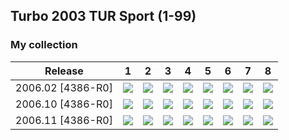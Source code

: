 ## Turbo 2003 TUR Sport (1-99)

### My collection

|      Release      |                                                    1                                                     |                                                    2                                                     |                                                    3                                                     |                                                    4                                                     |                                                    5                                                     |                                                    6                                                     |                                                    7                                                     |                                                    8                                                     |
|:-----------------:|:--------------------------------------------------------------------------------------------------------:|:--------------------------------------------------------------------------------------------------------:|:--------------------------------------------------------------------------------------------------------:|:--------------------------------------------------------------------------------------------------------:|:--------------------------------------------------------------------------------------------------------:|:--------------------------------------------------------------------------------------------------------:|:--------------------------------------------------------------------------------------------------------:|:--------------------------------------------------------------------------------------------------------:|
| 2006.02 [4386-R0] | [<img src='thumbnails/outer/2006_02{4386-R0}[8]/1.5.png'>](thumbnails/outer/2006_02{4386-R0}[8]/1.5.png) | [<img src='thumbnails/outer/2006_02{4386-R0}[8]/2.5.png'>](thumbnails/outer/2006_02{4386-R0}[8]/2.5.png) | [<img src='thumbnails/outer/2006_02{4386-R0}[8]/3.5.png'>](thumbnails/outer/2006_02{4386-R0}[8]/3.5.png) | [<img src='thumbnails/outer/2006_02{4386-R0}[8]/4.5.png'>](thumbnails/outer/2006_02{4386-R0}[8]/4.5.png) | [<img src='thumbnails/outer/2006_02{4386-R0}[8]/5.5.png'>](thumbnails/outer/2006_02{4386-R0}[8]/5.5.png) | [<img src='thumbnails/outer/2006_02{4386-R0}[8]/6.5.png'>](thumbnails/outer/2006_02{4386-R0}[8]/6.5.png) | [<img src='thumbnails/outer/2006_02{4386-R0}[8]/7.5.png'>](thumbnails/outer/2006_02{4386-R0}[8]/7.5.png) | [<img src='thumbnails/outer/2006_02{4386-R0}[8]/8.5.png'>](thumbnails/outer/2006_02{4386-R0}[8]/8.5.png) |
| 2006.10 [4386-R0] | [<img src='thumbnails/outer/2006_10{4386-R0}[8]/1.5.png'>](thumbnails/outer/2006_10{4386-R0}[8]/1.5.png) | [<img src='thumbnails/outer/2006_10{4386-R0}[8]/2.5.png'>](thumbnails/outer/2006_10{4386-R0}[8]/2.5.png) | [<img src='thumbnails/outer/2006_10{4386-R0}[8]/3.5.png'>](thumbnails/outer/2006_10{4386-R0}[8]/3.5.png) | [<img src='thumbnails/outer/2006_10{4386-R0}[8]/4.5.png'>](thumbnails/outer/2006_10{4386-R0}[8]/4.5.png) | [<img src='thumbnails/outer/2006_10{4386-R0}[8]/5.5.png'>](thumbnails/outer/2006_10{4386-R0}[8]/5.5.png) | [<img src='thumbnails/outer/2006_10{4386-R0}[8]/6.5.png'>](thumbnails/outer/2006_10{4386-R0}[8]/6.5.png) | [<img src='thumbnails/outer/2006_10{4386-R0}[8]/7.5.png'>](thumbnails/outer/2006_10{4386-R0}[8]/7.5.png) | [<img src='thumbnails/outer/2006_10{4386-R0}[8]/8.5.png'>](thumbnails/outer/2006_10{4386-R0}[8]/8.5.png) |
| 2006.11 [4386-R0] | [<img src='thumbnails/outer/2006_11{4386-R0}[8]/1.5.png'>](thumbnails/outer/2006_11{4386-R0}[8]/1.5.png) | [<img src='thumbnails/outer/2006_11{4386-R0}[8]/2.5.png'>](thumbnails/outer/2006_11{4386-R0}[8]/2.5.png) | [<img src='thumbnails/outer/2006_11{4386-R0}[8]/3.5.png'>](thumbnails/outer/2006_11{4386-R0}[8]/3.5.png) | [<img src='thumbnails/outer/2006_11{4386-R0}[8]/4.5.png'>](thumbnails/outer/2006_11{4386-R0}[8]/4.5.png) | [<img src='thumbnails/outer/2006_11{4386-R0}[8]/5.5.png'>](thumbnails/outer/2006_11{4386-R0}[8]/5.5.png) | [<img src='thumbnails/outer/2006_11{4386-R0}[8]/6.5.png'>](thumbnails/outer/2006_11{4386-R0}[8]/6.5.png) | [<img src='thumbnails/outer/2006_11{4386-R0}[8]/7.5.png'>](thumbnails/outer/2006_11{4386-R0}[8]/7.5.png) | [<img src='thumbnails/outer/2006_11{4386-R0}[8]/8.5.png'>](thumbnails/outer/2006_11{4386-R0}[8]/8.5.png) |

<span style="display: inline-block;">
	<a href='thumbnails/inner/1.5.png' title=''><img src='thumbnails/inner/1.5.png' alt=''></a>
</span>
<span style="display: inline-block;">
	<a href='thumbnails/inner/2.5.png' title=''><img src='thumbnails/inner/2.5.png' alt=''></a>
</span>
<span style="display: inline-block;">
	<a href='thumbnails/inner/3.5.png' title=''><img src='thumbnails/inner/3.5.png' alt=''></a>
</span>
<span style="display: inline-block;">
	<a href='thumbnails/inner/4.5.png' title=''><img src='thumbnails/inner/4.5.png' alt=''></a>
</span>
<span style="display: inline-block;">
	<a href='thumbnails/inner/5.5.png' title=''><img src='thumbnails/inner/5.5.png' alt=''></a>
</span>
<span style="display: inline-block;">
	<a href='thumbnails/inner/6.5.png' title=''><img src='thumbnails/inner/6.5.png' alt=''></a>
</span>
<span style="display: inline-block;">
	<a href='thumbnails/inner/7.5.png' title=''><img src='thumbnails/inner/7.5.png' alt=''></a>
</span>
<span style="display: inline-block;">
	<a href='thumbnails/inner/8.4.png' title=''><img src='thumbnails/inner/8.4.png' alt=''></a>
</span>
<span style="display: inline-block;">
	<a href='thumbnails/inner/9.5.png' title=''><img src='thumbnails/inner/9.5.png' alt=''></a>
</span>
<span style="display: inline-block;">
	<a href='thumbnails/inner/10.5.png' title=''><img src='thumbnails/inner/10.5.png' alt=''></a>
</span>
<span style="display: inline-block;">
	<a href='thumbnails/inner/11.4.png' title=''><img src='thumbnails/inner/11.4.png' alt=''></a>
</span>
<span style="display: inline-block;">
	<a href='thumbnails/inner/12.5.png' title=''><img src='thumbnails/inner/12.5.png' alt=''></a>
</span>
<span style="display: inline-block;">
	<a href='thumbnails/inner/13.5.png' title=''><img src='thumbnails/inner/13.5.png' alt=''></a>
</span>
<span style="display: inline-block;">
	<a href='thumbnails/inner/14.5.png' title=''><img src='thumbnails/inner/14.5.png' alt=''></a>
</span>
<span style="display: inline-block;">
	<a href='thumbnails/inner/15.4.png' title=''><img src='thumbnails/inner/15.4.png' alt=''></a>
</span>
<span style="display: inline-block;">
	<a href='thumbnails/inner/16.5.png' title=''><img src='thumbnails/inner/16.5.png' alt=''></a>
</span>
<span style="display: inline-block;">
	<a href='thumbnails/inner/17.5.png' title=''><img src='thumbnails/inner/17.5.png' alt=''></a>
</span>
<span style="display: inline-block;">
	<a href='thumbnails/inner/18.5.png' title=''><img src='thumbnails/inner/18.5.png' alt=''></a>
</span>
<span style="display: inline-block;">
	<a href='thumbnails/inner/19.5.png' title=''><img src='thumbnails/inner/19.5.png' alt=''></a>
</span>
<span style="display: inline-block;">
	<a href='thumbnails/inner/20.4.png' title=''><img src='thumbnails/inner/20.4.png' alt=''></a>
</span>
<span style="display: inline-block;">
	<a href='thumbnails/inner/21.4.png' title=''><img src='thumbnails/inner/21.4.png' alt=''></a>
</span>
<span style="display: inline-block;">
	<a href='thumbnails/inner/22.5.png' title=''><img src='thumbnails/inner/22.5.png' alt=''></a>
</span>
<span style="display: inline-block;">
	<a href='thumbnails/inner/23.4.png' title=''><img src='thumbnails/inner/23.4.png' alt=''></a>
</span>
<span style="display: inline-block;">
	<a href='thumbnails/inner/24.5.png' title=''><img src='thumbnails/inner/24.5.png' alt=''></a>
</span>
<span style="display: inline-block;">
	<a href='thumbnails/inner/25.5.png' title=''><img src='thumbnails/inner/25.5.png' alt=''></a>
</span>
<span style="display: inline-block;">
	<a href='thumbnails/inner/26.5.png' title=''><img src='thumbnails/inner/26.5.png' alt=''></a>
</span>
<span style="display: inline-block;">
	<a href='thumbnails/inner/27.5.png' title=''><img src='thumbnails/inner/27.5.png' alt=''></a>
</span>
<span style="display: inline-block;">
	<a href='thumbnails/inner/28.5.png' title=''><img src='thumbnails/inner/28.5.png' alt=''></a>
</span>
<span style="display: inline-block;">
	<a href='thumbnails/inner/29.3.png' title=''><img src='thumbnails/inner/29.3.png' alt=''></a>
</span>
<span style="display: inline-block;">
	<a href='thumbnails/inner/30.3.png' title=''><img src='thumbnails/inner/30.3.png' alt=''></a>
</span>
<span style="display: inline-block;">
	<a href='thumbnails/inner/31.5.png' title=''><img src='thumbnails/inner/31.5.png' alt=''></a>
</span>
<span style="display: inline-block;">
	<a href='thumbnails/inner/32.5.png' title=''><img src='thumbnails/inner/32.5.png' alt=''></a>
</span>
<span style="display: inline-block;">
	<a href='thumbnails/inner/33.5.png' title=''><img src='thumbnails/inner/33.5.png' alt=''></a>
</span>
<span style="display: inline-block;">
	<a href='thumbnails/inner/34.5.png' title=''><img src='thumbnails/inner/34.5.png' alt=''></a>
</span>
<span style="display: inline-block;">
	<a href='thumbnails/inner/35.5.png' title=''><img src='thumbnails/inner/35.5.png' alt=''></a>
</span>
<span style="display: inline-block;">
	<a href='thumbnails/inner/36.5.png' title=''><img src='thumbnails/inner/36.5.png' alt=''></a>
</span>
<span style="display: inline-block;">
	<a href='thumbnails/inner/37.5.png' title=''><img src='thumbnails/inner/37.5.png' alt=''></a>
</span>
<span style="display: inline-block;">
	<a href='thumbnails/inner/38.5.png' title=''><img src='thumbnails/inner/38.5.png' alt=''></a>
</span>
<span style="display: inline-block;">
	<a href='thumbnails/inner/39.5.png' title=''><img src='thumbnails/inner/39.5.png' alt=''></a>
</span>
<span style="display: inline-block;">
	<a href='thumbnails/inner/40.4.png' title=''><img src='thumbnails/inner/40.4.png' alt=''></a>
</span>
<span style="display: inline-block;">
	<a href='thumbnails/inner/41.5.png' title=''><img src='thumbnails/inner/41.5.png' alt=''></a>
</span>
<span style="display: inline-block;">
	<a href='thumbnails/inner/42.5.png' title=''><img src='thumbnails/inner/42.5.png' alt=''></a>
</span>
<span style="display: inline-block;">
	<a href='thumbnails/inner/43.5.png' title=''><img src='thumbnails/inner/43.5.png' alt=''></a>
</span>
<span style="display: inline-block;">
	<a href='thumbnails/inner/44.5.png' title=''><img src='thumbnails/inner/44.5.png' alt=''></a>
</span>
<span style="display: inline-block;">
	<a href='thumbnails/inner/45.5.png' title=''><img src='thumbnails/inner/45.5.png' alt=''></a>
</span>
<span style="display: inline-block;">
	<a href='thumbnails/inner/46.5.png' title=''><img src='thumbnails/inner/46.5.png' alt=''></a>
</span>
<span style="display: inline-block;">
	<a href='thumbnails/inner/47.5.png' title=''><img src='thumbnails/inner/47.5.png' alt=''></a>
</span>
<span style="display: inline-block;">
	<a href='thumbnails/inner/48.4.png' title=''><img src='thumbnails/inner/48.4.png' alt=''></a>
</span>
<span style="display: inline-block;">
	<a href='thumbnails/inner/49.3.png' title=''><img src='thumbnails/inner/49.3.png' alt=''></a>
</span>
<span style="display: inline-block;">
	<a href='thumbnails/inner/50.5.png' title=''><img src='thumbnails/inner/50.5.png' alt=''></a>
</span>
<span style="display: inline-block;">
	<a href='thumbnails/inner/51.4.png' title=''><img src='thumbnails/inner/51.4.png' alt=''></a>
</span>
<span style="display: inline-block;">
	<a href='thumbnails/inner/52.4.png' title=''><img src='thumbnails/inner/52.4.png' alt=''></a>
</span>
<span style="display: inline-block;">
	<a href='thumbnails/inner/53.4.png' title=''><img src='thumbnails/inner/53.4.png' alt=''></a>
</span>
<span style="display: inline-block;">
	<a href='thumbnails/inner/54.4.png' title=''><img src='thumbnails/inner/54.4.png' alt=''></a>
</span>
<span style="display: inline-block;">
	<a href='thumbnails/inner/55.4.png' title=''><img src='thumbnails/inner/55.4.png' alt=''></a>
</span>
<span style="display: inline-block;">
	<a href='thumbnails/inner/56.5.png' title=''><img src='thumbnails/inner/56.5.png' alt=''></a>
</span>
<span style="display: inline-block;">
	<a href='thumbnails/inner/57.4.png' title=''><img src='thumbnails/inner/57.4.png' alt=''></a>
</span>
<span style="display: inline-block;">
	<a href='thumbnails/inner/58.5.png' title=''><img src='thumbnails/inner/58.5.png' alt=''></a>
</span>
<span style="display: inline-block;">
	<a href='thumbnails/inner/59.5.png' title=''><img src='thumbnails/inner/59.5.png' alt=''></a>
</span>
<span style="display: inline-block;">
	<a href='thumbnails/inner/60.5.png' title=''><img src='thumbnails/inner/60.5.png' alt=''></a>
</span>
<span style="display: inline-block;">
	<a href='thumbnails/inner/61.5.png' title=''><img src='thumbnails/inner/61.5.png' alt=''></a>
</span>
<span style="display: inline-block;">
	<a href='thumbnails/inner/62.4.png' title=''><img src='thumbnails/inner/62.4.png' alt=''></a>
</span>
<span style="display: inline-block;">
	<a href='thumbnails/inner/63.4.png' title=''><img src='thumbnails/inner/63.4.png' alt=''></a>
</span>
<span style="display: inline-block;">
	<a href='thumbnails/inner/64.5.png' title=''><img src='thumbnails/inner/64.5.png' alt=''></a>
</span>
<span style="display: inline-block;">
	<a href='thumbnails/inner/65.5.png' title=''><img src='thumbnails/inner/65.5.png' alt=''></a>
</span>
<span style="display: inline-block;">
	<a href='thumbnails/inner/66.5.png' title=''><img src='thumbnails/inner/66.5.png' alt=''></a>
</span>
<span style="display: inline-block;">
	<a href='thumbnails/inner/67.5.png' title=''><img src='thumbnails/inner/67.5.png' alt=''></a>
</span>
<span style="display: inline-block;">
	<a href='thumbnails/inner/68.5.png' title=''><img src='thumbnails/inner/68.5.png' alt=''></a>
</span>
<span style="display: inline-block;">
	<a href='thumbnails/inner/69.4.png' title=''><img src='thumbnails/inner/69.4.png' alt=''></a>
</span>
<span style="display: inline-block;">
	<a href='thumbnails/inner/70.5.png' title=''><img src='thumbnails/inner/70.5.png' alt=''></a>
</span>
<span style="display: inline-block;">
	<a href='thumbnails/inner/71.5.png' title=''><img src='thumbnails/inner/71.5.png' alt=''></a>
</span>
<span style="display: inline-block;">
	<a href='thumbnails/inner/72.5.png' title=''><img src='thumbnails/inner/72.5.png' alt=''></a>
</span>
<span style="display: inline-block;">
	<a href='thumbnails/inner/73.5.png' title=''><img src='thumbnails/inner/73.5.png' alt=''></a>
</span>
<span style="display: inline-block;">
	<a href='thumbnails/inner/74.4.png' title=''><img src='thumbnails/inner/74.4.png' alt=''></a>
</span>
<span style="display: inline-block;">
	<a href='thumbnails/inner/75.4.png' title=''><img src='thumbnails/inner/75.4.png' alt=''></a>
</span>
<span style="display: inline-block;">
	<a href='thumbnails/inner/76.4.png' title=''><img src='thumbnails/inner/76.4.png' alt=''></a>
</span>
<span style="display: inline-block;">
	<a href='thumbnails/inner/77.4.png' title=''><img src='thumbnails/inner/77.4.png' alt=''></a>
</span>
<span style="display: inline-block;">
	<a href='thumbnails/inner/78.4.png' title=''><img src='thumbnails/inner/78.4.png' alt=''></a>
</span>
<span style="display: inline-block;">
	<a href='thumbnails/inner/79.4.png' title=''><img src='thumbnails/inner/79.4.png' alt=''></a>
</span>
<span style="display: inline-block;">
	<a href='thumbnails/inner/80.4.png' title=''><img src='thumbnails/inner/80.4.png' alt=''></a>
</span>
<span style="display: inline-block;">
	<a href='thumbnails/inner/81.5.png' title=''><img src='thumbnails/inner/81.5.png' alt=''></a>
</span>
<span style="display: inline-block;">
	<a href='thumbnails/inner/82.5.png' title=''><img src='thumbnails/inner/82.5.png' alt=''></a>
</span>
<span style="display: inline-block;">
	<a href='thumbnails/inner/83.5.png' title=''><img src='thumbnails/inner/83.5.png' alt=''></a>
</span>
<span style="display: inline-block;">
	<a href='thumbnails/inner/84.4.png' title=''><img src='thumbnails/inner/84.4.png' alt=''></a>
</span>
<span style="display: inline-block;">
	<a href='thumbnails/inner/85.5.png' title=''><img src='thumbnails/inner/85.5.png' alt=''></a>
</span>
<span style="display: inline-block;">
	<a href='thumbnails/inner/86.5.png' title=''><img src='thumbnails/inner/86.5.png' alt=''></a>
</span>
<span style="display: inline-block;">
	<a href='thumbnails/inner/87.5.png' title=''><img src='thumbnails/inner/87.5.png' alt=''></a>
</span>
<span style="display: inline-block;">
	<a href='thumbnails/inner/88.5.png' title=''><img src='thumbnails/inner/88.5.png' alt=''></a>
</span>
<span style="display: inline-block;">
	<a href='thumbnails/inner/89.5.png' title=''><img src='thumbnails/inner/89.5.png' alt=''></a>
</span>
<span style="display: inline-block;">
	<a href='thumbnails/inner/90.4.png' title=''><img src='thumbnails/inner/90.4.png' alt=''></a>
</span>
<span style="display: inline-block;">
	<a href='thumbnails/inner/91.5.png' title=''><img src='thumbnails/inner/91.5.png' alt=''></a>
</span>
<span style="display: inline-block;">
	<a href='thumbnails/inner/92.5.png' title=''><img src='thumbnails/inner/92.5.png' alt=''></a>
</span>
<span style="display: inline-block;">
	<a href='thumbnails/inner/93.5.png' title=''><img src='thumbnails/inner/93.5.png' alt=''></a>
</span>
<span style="display: inline-block;">
	<a href='thumbnails/inner/94.5.png' title=''><img src='thumbnails/inner/94.5.png' alt=''></a>
</span>
<span style="display: inline-block;">
	<a href='thumbnails/inner/95.5.png' title=''><img src='thumbnails/inner/95.5.png' alt=''></a>
</span>
<span style="display: inline-block;">
	<a href='thumbnails/inner/96.5.png' title=''><img src='thumbnails/inner/96.5.png' alt=''></a>
</span>
<span style="display: inline-block;">
	<a href='thumbnails/inner/97.4.png' title=''><img src='thumbnails/inner/97.4.png' alt=''></a>
</span>
<span style="display: inline-block;">
	<a href='thumbnails/inner/98.5.png' title=''><img src='thumbnails/inner/98.5.png' alt=''></a>
</span>
<span style="display: inline-block;">
	<a href='thumbnails/inner/99.4.png' title=''><img src='thumbnails/inner/99.4.png' alt=''></a>
</span>

